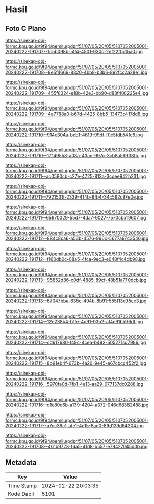 # Hasil

## Foto C Plano

https://sirekap-obj-formc.kpu.go.id/9f94/pemilu/pdpr/51/07/05/20/05/5107052005001-20240222-191707--1c5b098b-5ff4-4501-930c-2ef22f0c15a0.jpg

https://sirekap-obj-formc.kpu.go.id/9f94/pemilu/pdpr/51/07/05/20/05/5107052005001-20240222-191708--8e5f4669-8320-4bb8-b3b6-8e2fcc2a28e1.jpg

https://sirekap-obj-formc.kpu.go.id/9f94/pemilu/pdpr/51/07/05/20/05/5107052005001-20240222-191709--455f8324-e18b-42e3-bb90-d88f408225e4.jpg

https://sirekap-obj-formc.kpu.go.id/9f94/pemilu/pdpr/51/07/05/20/05/5107052005001-20240222-191709--4a7788a0-b67d-4425-8bb5-13473c417dd8.jpg

https://sirekap-obj-formc.kpu.go.id/9f94/pemilu/pdpr/51/07/05/20/05/5107052005001-20240222-191710--914e304a-beb1-4619-99df-f0c5fdb54fc6.jpg

https://sirekap-obj-formc.kpu.go.id/9f94/pemilu/pdpr/51/07/05/20/05/5107052005001-20240222-191710--17149558-a08a-43ae-997c-3cb8a59938fb.jpg

https://sirekap-obj-formc.kpu.go.id/9f94/pemilu/pdpr/51/07/05/20/05/5107052005001-20240222-191711--ac0580cb-c27e-4725-813a-3cdee942b231.jpg

https://sirekap-obj-formc.kpu.go.id/9f94/pemilu/pdpr/51/07/05/20/05/5107052005001-20240222-191711--7921531f-2339-414b-8fb4-34c592c97e0e.jpg

https://sirekap-obj-formc.kpu.go.id/9f94/pemilu/pdpr/51/07/05/20/05/5107052005001-20240222-191711--65970029-55d7-4da7-9027-7570cbb19607.jpg

https://sirekap-obj-formc.kpu.go.id/9f94/pemilu/pdpr/51/07/05/20/05/5107052005001-20240222-191712--884c8ca6-a53b-4576-996c-5677a9743546.jpg

https://sirekap-obj-formc.kpu.go.id/9f94/pemilu/pdpr/51/07/05/20/05/5107052005001-20240222-191712--f160db0c-08a5-4fca-9ec3-e048f4c4db98.jpg

https://sirekap-obj-formc.kpu.go.id/9f94/pemilu/pdpr/51/07/05/20/05/5107052005001-20240222-191713--95852d86-c0df-4885-89cf-48b51a770dcb.jpg

https://sirekap-obj-formc.kpu.go.id/9f94/pemilu/pdpr/51/07/05/20/05/5107052005001-20240222-191713--67047bba-635c-494b-8b91-555f13e95ce3.jpg

https://sirekap-obj-formc.kpu.go.id/9f94/pemilu/pdpr/51/07/05/20/05/5107052005001-20240222-191714--12e238b4-b1fe-4d91-93b2-af4e91b596df.jpg

https://sirekap-obj-formc.kpu.go.id/9f94/pemilu/pdpr/51/07/05/20/05/5107052005001-20240222-191714--cd617680-f49c-4cea-b492-505271ac7986.jpg

https://sirekap-obj-formc.kpu.go.id/9f94/pemilu/pdpr/51/07/05/20/05/5107052005001-20240222-191715--8b91eb4f-673b-4a26-9e45-e67cbcd452f2.jpg

https://sirekap-obj-formc.kpu.go.id/9f94/pemilu/pdpr/51/07/05/20/05/5107052005001-20240222-191716--5970fa0d-7fb1-4e13-aa29-077137dc0288.jpg

https://sirekap-obj-formc.kpu.go.id/9f94/pemilu/pdpr/51/07/05/20/05/5107052005001-20240222-191716--d1e80c6b-a139-4204-a372-046d68382488.jpg

https://sirekap-obj-formc.kpu.go.id/9f94/pemilu/pdpr/51/07/05/20/05/5107052005001-20240222-191717--a7ec39c1-afe1-4e15-8ad0-89d139d64304.jpg

https://sirekap-obj-formc.kpu.go.id/9f94/pemilu/pdpr/51/07/05/20/05/5107052005001-20240222-191708--461b9723-f6a5-41d8-b557-e79427045d0b.jpg


## Metadata

| Key        | Value               |
| ---------- | ------------------- |
| Time Stamp | 2024-02-22 20:03:35 |
| Kode Dapil | 5101                |



